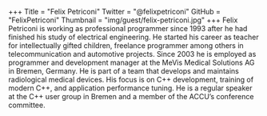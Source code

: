 +++
Title = "Felix Petriconi"
Twitter = "@felixpetriconi"
GitHub = "FelixPetriconi"
Thumbnail = "img/guest/felix-petriconi.jpg"
+++
Felix Petriconi is working as professional programmer since 1993 after he had finished his study of electrical engineering. He started his career as teacher for intellectually gifted children, freelance programmer among others in telecommunication and automotive projects. Since 2003 he is employed as programmer and development manager at the MeVis Medical Solutions AG in Bremen, Germany. He is part of a team that develops and maintains radiological medical devices. His focus is on C++ development, training of modern C++, and application performance tuning. He is a regular speaker at the C++ user group in Bremen and a member of the ACCU’s conference committee.